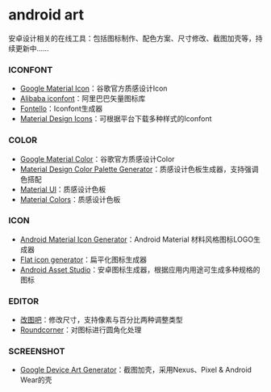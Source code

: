 # android art
安卓设计相关的在线工具：包括图标制作、配色方案、尺寸修改、截图加壳等，持续更新中……

### ICONFONT
- [Google Material Icon](https://design.google.com/icons/)：谷歌官方质感设计Icon
- [Alibaba iconfont](http://www.iconfont.cn/plus)：阿里巴巴矢量图标库
- [Fontello](http://fontello.com/)：Iconfont生成器
- [Material Design Icons](https://materialdesignicons.com/)：可根据平台下载多种样式的Iconfont

### COLOR
- [Google Material Color](https://material.google.com/style/color.html)：谷歌官方质感设计Color
- [Material Design Color Palette Generator](https://www.materialpalette.com/)：质感设计色板生成器，支持强调色搭配
- [Material UI](https://www.materialui.co/colors)：质感设计色板
- [Material Colors](http://materialcolors.com/)：质感设计色板

### ICON
- [Android Material Icon Generator](http://jaqen.me/mdpub/)：Android Material 材料风格图标LOGO生成器
- [Flat icon generator](https://flat-icon.surge.sh/)：扁平化图标生成器
- [Android Asset Studio](https://romannurik.github.io/AndroidAssetStudio/index.html)：安卓图标生成器，根据应用内用途可生成多种规格的图标

### EDITOR
- [改图吧](http://www.gaituba.com/)：修改尺寸，支持像素与百分比两种调整类型
- [Roundcorner](http://www.atool.org/roundcorner.php)：对图标进行圆角化处理

### SCREENSHOT
- [Google Device Art Generator](https://developer.android.com/distribute/tools/promote/device-art.html)：截图加壳，采用Nexus、Pixel & Android Wear的壳
